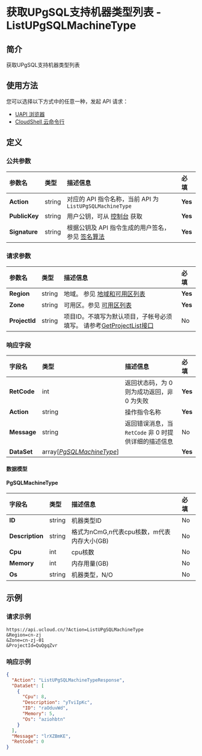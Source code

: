 # 获取UPgSQL支持机器类型列表 - ListUPgSQLMachineType

## 简介

获取UPgSQL支持机器类型列表






## 使用方法

您可以选择以下方式中的任意一种，发起 API 请求：
- [UAPI 浏览器](https://console.ucloud.cn/uapi/detail?id=ListUPgSQLMachineType)
- [CloudShell 云命令行](https://shell.ucloud.cn/)


## 定义

### 公共参数

| 参数名 | 类型 | 描述信息 | 必填 |
|:---|:---|:---|:---|
| **Action**     | string  | 对应的 API 指令名称，当前 API 为 `ListUPgSQLMachineType`                        | **Yes** |
| **PublicKey**  | string  | 用户公钥，可从 [控制台](https://console.ucloud.cn/uapi/apikey) 获取                                             | **Yes** |
| **Signature**  | string  | 根据公钥及 API 指令生成的用户签名，参见 [签名算法](api/summary/signature.md)  | **Yes** |

### 请求参数

| 参数名 | 类型 | 描述信息 | 必填 |
|:---|:---|:---|:---|
| **Region** | string | 地域。 参见 [地域和可用区列表](https://docs.ucloud.cn/api/summary/regionlist) |**Yes**|
| **Zone** | string | 可用区。参见 [可用区列表](https://docs.ucloud.cn/api/summary/regionlist) |**Yes**|
| **ProjectId** | string | 项目ID。不填写为默认项目，子帐号必须填写。 请参考[GetProjectList接口](https://docs.ucloud.cn/api/summary/get_project_list) |No|

### 响应字段

| 字段名 | 类型 | 描述信息 | 必填 |
|:---|:---|:---|:---|
| **RetCode** | int | 返回状态码，为 0 则为成功返回，非 0 为失败 |**Yes**|
| **Action** | string | 操作指令名称 |**Yes**|
| **Message** | string | 返回错误消息，当 `RetCode` 非 0 时提供详细的描述信息 |No|
| **DataSet** | array[[*PgSQLMachineType*](#PgSQLMachineType)] |  |**Yes**|

#### 数据模型


#### PgSQLMachineType

| 字段名 | 类型 | 描述信息 | 必填 |
|:---|:---|:---|:---|
| **ID** | string | 机器类型ID |No|
| **Description** | string | 格式为nCmG,n代表cpu核数，m代表内存大小(GB) |No|
| **Cpu** | int | cpu核数 |No|
| **Memory** | int | 内存用量(GB)  |No|
| **Os** | string | 机器类型，N/O |No|

## 示例

### 请求示例
    
```
https://api.ucloud.cn/?Action=ListUPgSQLMachineType
&Region=cn-zj
&Zone=cn-zj-01
&ProjectId=QuQgqZvr
```

### 响应示例
    
```json
{
  "Action": "ListUPgSQLMachineTypeResponse",
  "DataSet": [
    {
      "Cpu": 8,
      "Description": "yTviIpKc",
      "ID": "raOduvWd",
      "Memory": 5,
      "Os": "aziohbtn"
    }
  ],
  "Message": "lrXZBmKE",
  "RetCode": 0
}
```





